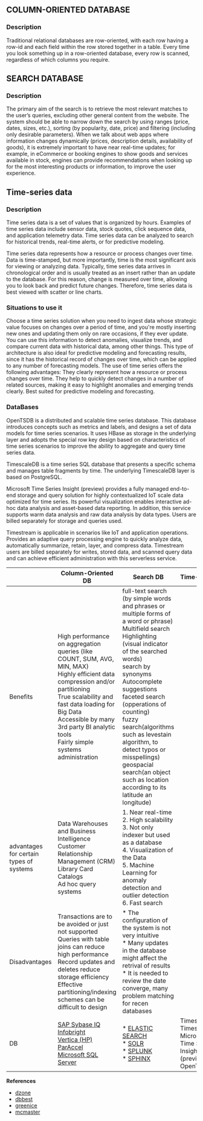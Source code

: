 ## COLUMN-ORIENTED DATABASE

### Description

Traditional relational databases are row-oriented, with each row having a row-id and each field within the row stored together in a table. 
Every time you look something up in a row-oriented database, every row is scanned, regardless of which columns you require. 

## SEARCH DATABASE

### Description

The primary aim of the search is to retrieve the most relevant matches to the user’s queries, excluding other general content from the website.
The system should be able to narrow down the search by using ranges (price, dates, sizes, etc.), sorting (by popularity, date, price) and filtering (including only desirable parameters). When we talk about web apps where information changes dynamically (prices, description details, availability of goods), it is extremely important to have near real-time updates; for example, in eCommerce or booking engines to show goods and services available in stock, engines can provide recommendations when looking up for the most interesting products or information, to improve the user experience.

## Time-series data

### Description
Time series data is a set of values that is organized by hours. Examples of time series data include sensor data, stock quotes, click sequence data, and application telemetry data. Time series data can be analyzed to search for historical trends, real-time alerts, or for predictive modeling.

Time series data represents how a resource or process changes over time. Data is time-stamped, but more importantly, time is the most significant axis for viewing or analyzing data. Typically, time series data arrives in chronological order and is usually treated as an insert rather than an update to the database. For this reason, change is measured over time, allowing you to look back and predict future changes. Therefore, time series data is best viewed with scatter or line charts.

### Situations to use it
Choose a time series solution when you need to ingest data whose strategic value focuses on changes over a period of time, and you're mostly inserting new ones and updating them only on rare occasions, if they ever update. You can use this information to detect anomalies, visualize trends, and compare current data with historical data, among other things. This type of architecture is also ideal for predictive modeling and forecasting results, since it has the historical record of changes over time, which can be applied to any number of forecasting models.
The use of time series offers the following advantages:
They clearly represent how a resource or process changes over time.
They help to quickly detect changes in a number of related sources, making it easy to highlight anomalies and emerging trends clearly.
Best suited for predictive modeling and forecasting.

### DataBases
OpenTSDB is a distributed and scalable time series database. This database introduces concepts such as metrics and labels, and designs a set of data models for time series scenarios. It uses HBase as storage in the underlying layer and adopts the special row key design based on characteristics of time series scenarios to improve the ability to aggregate and query time series data.

TimescaleDB is a time series SQL database that presents a specific schema and manages table fragments by time. The underlying TimescaleDB layer is based on PostgreSQL.

Microsoft Time Series Insight (preview) provides a fully managed end-to-end storage and query solution for highly contextualized IoT scale data optimized for time series. Its powerful visualization enables interactive ad-hoc data analysis and asset-based data reporting.
In addition, this service supports warm data analysis and raw data analysis by data types. Users are billed separately for storage and queries used.

Timestream is applicable in scenarios like IoT and application operations.
Provides an adaptive query processing engine to quickly analyze data, automatically summarize, retain, layer, and compress data. Timestream users are billed separately for writes, stored data, and scanned query data and can achieve efficient administration with this serverless service.

|  |Column-Oriented DB  |Search DB| Time-Series |
|--|--|--|--|
| Benefits | High performance on aggregation queries (like COUNT, SUM, AVG, MIN, MAX) <br> Highly efficient data compression and/or partitioning<br>True scalability and fast data loading for Big Data<br>Accessible by many 3rd  party BI analytic tools <br> Fairly simple systems administration|full-text search (by simple words and phrases or multiple forms of a word or phrase)<br>Multifield search<br>Highlighting (visual indicator of the searched words)<br>search by synonyms<br>Autocomplete suggestions<br>faceted search (opperations of counting)<br>fuzzy search(algorithms such as levestain algorithm, to detect typos or misspellings)<br>geospacial search(an object such as location according to its latitude an longitude)|
| advantages for certain types of systems|Data Warehouses and Business Intelligence<br>Customer Relationship Management (CRM)<br>Library Card Catalogs<br>Ad hoc query systems|1. Near real-time<br>2. High scalability<br>3. Not only indexer but used as a database<br>4. Visualization of the Data<br>5. Machine Learning for anomaly detection and outlier detection <br>6. Fast search|
|Disadvantages|Transactions are to be avoided or just not supported<br>Queries with table joins can reduce high performance<br> Record updates and deletes reduce storage efficiency<br> Effective partitioning/indexing schemes can be difficult to design|* The configuration of the system is not very intuitive<br>* Many updates in the database might affect the retrival of results<br>* It is needed to review the date converge, many problem matching for recen databases|
|DB|[SAP Sybase IQ](https://www.sap.com/index.html)<br>[Infobright](http://www.ignitetech.com/solutions/information-technology/infobrightdb)<br>[Vertica (HP)](https://www.vertica.com/)<br>[ParAccel](https://www.actian.com/)<br>[Microsoft SQL Server](https://www.microsoft.com/)|* [ELASTIC SEARCH](https://www.elastic.co/)  <br>* [SOLR](https://lucene.apache.org/solr/)  <br>* [SPLUNK](https://www.splunk.com/)   <br>* [SPHINX](http://sphinxsearch.com/)|TimescaleDB <br> Timestream<br>Microsoft Time Series Insight (preview) <br>OpenTSDB<br>

**References**
- [dzone](https://dzone.com/articles/nosql-database-types-1#:~:text=There%20are%20four%20big%20NoSQL,are%20often%20combinations%20of%20these.)
- [dbbest](https://www.dbbest.com/blog/column-oriented-database-technologies/)
- [greenice](https://greenice.net/elasticsearch-vs-solr-vs-sphinx-best-open-source-search-platform-comparison/)
- [mcmaster](https://fhs.mcmaster.ca/neru/documents/limitationsofsearchdatabases.pdf)
<!--stackedit_data:
eyJoaXN0b3J5IjpbMTY1NDQ4MjQxLDE0MTc1NjU0NDMsOTAwOD
czMzYsLTE2OTA4NTcyODNdfQ==
-->